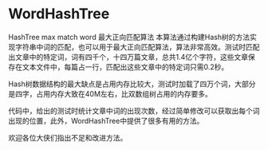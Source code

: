 # WordHashTree
HashTree max match word 最大正向匹配算法
本算法通过构建Hash树的方法实现字符串中词的匹配，也可以用于最大正向匹配算法，算法非常高效。测试时匹配出文章中的特定词，词有四千个，十四万篇文章，总共1.4亿个字符，这些文章保存在文本文件中，每篇占一行，匹配出这些文章中的特定词只需0.2秒。

Hash树数据结构的最大缺点是占用内存比较大，测试时加载了四万个词，大部分是四字，占用内存大致在40M左右，比双数组树占用的内存要多。

代码中，给出的测试时统计文章中词的出现次数，经过简单修改可以获取出每个词出现的位置，此外，WordHashTree中提供了很多有用的方法。

欢迎各位大侠们指出不足和改进方法。

